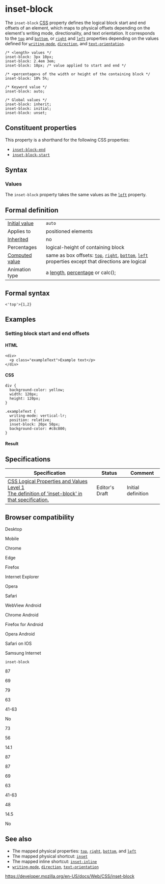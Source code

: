 # inset-block

The `inset-block` [CSS](https://developer.mozilla.org/en-US/docs/Web/CSS) property defines the logical block start and end offsets of an element, which maps to physical offsets depending on the element's writing mode, directionality, and text orientation. It corresponds to the [`top`](top) and [`bottom`](bottom), or [`right`](right) and [`left`](left) properties depending on the values defined for [`writing-mode`](writing-mode), [`direction`](direction), and [`text-orientation`](text-orientation).

    /* <length> values */
    inset-block: 3px 10px;
    inset-block: 2.4em 3em;
    inset-block: 10px; /* value applied to start and end */

    /* <percentage>s of the width or height of the containing block */
    inset-block: 10% 5%;

    /* Keyword value */
    inset-block: auto;

    /* Global values */
    inset-block: inherit;
    inset-block: initial;
    inset-block: unset;

## Constituent properties

This property is a shorthand for the following CSS properties:

- [`inset-block-end`](inset-block-end)
- [`inset-block-start`](inset-block-start)

## Syntax

### Values

The `inset-block` property takes the same values as the [`left`](left) property.

## Formal definition

<table><tbody><tr class="odd"><td><a href="initial_value">Initial value</a></td><td><code>auto</code></td></tr><tr class="even"><td>Applies to</td><td>positioned elements</td></tr><tr class="odd"><td><a href="inheritance">Inherited</a></td><td>no</td></tr><tr class="even"><td>Percentages</td><td>logical-height of containing block</td></tr><tr class="odd"><td><a href="computed_value">Computed value</a></td><td>same as box offsets: <a href="top"><code>top</code></a>, <a href="right"><code>right</code></a>, <a href="bottom"><code>bottom</code></a>, <a href="left"><code>left</code></a> properties except that directions are logical</td></tr><tr class="even"><td>Animation type</td><td>a <a href="length#interpolation">length</a>, <a href="percentage#interpolation">percentage</a> or calc();</td></tr></tbody></table>

## Formal syntax

    <'top'>{1,2}

## Examples

### Setting block start and end offsets

#### HTML

    <div>
      <p class="exampleText">Example text</p>
    </div>

#### CSS

    div {
      background-color: yellow;
      width: 120px;
      height: 120px;
    }

    .exampleText {
      writing-mode: vertical-lr;
      position: relative;
      inset-block: 20px 50px;
      background-color: #c8c800;
    }

#### Result

## Specifications

<table><thead><tr class="header"><th>Specification</th><th>Status</th><th>Comment</th></tr></thead><tbody><tr class="odd"><td><a href="https://drafts.csswg.org/css-logical/#propdef-inset-block">CSS Logical Properties and Values Level 1<br />
<span class="small">The definition of 'inset-block' in that specification.</span></a></td><td><span class="spec-ed">Editor's Draft</span></td><td>Initial definition</td></tr></tbody></table>

## Browser compatibility

Desktop

Mobile

Chrome

Edge

Firefox

Internet Explorer

Opera

Safari

WebView Android

Chrome Android

Firefox for Android

Opera Android

Safari on IOS

Samsung Internet

`inset-block`

87

69

79

63

41-63

No

73

56

14.1

87

87

69

63

41-63

48

14.5

No

## See also

- The mapped physical properties: [`top`](top), [`right`](right), [`bottom`](bottom), and [`left`](left)
- The mapped physical shortcut: [`inset`](inset)
- The mapped inline shortcut: [`inset-inline`](inset-inline)
- [`writing-mode`](writing-mode), [`direction`](direction), [`text-orientation`](text-orientation)

<a href="https://developer.mozilla.org/en-US/docs/Web/CSS/inset-block" class="_attribution-link">https://developer.mozilla.org/en-US/docs/Web/CSS/inset-block</a>
